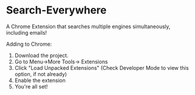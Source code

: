 # Search-Everywhere
A Chrome Extension that searches multiple engines simultaneously, including emails! 


Adding to Chrome:
1. Download the project. 
2. Go to Menu->More Tools-> Extensions
3. Click "Load Unpacked Extensions" (Check Developer Mode to view this option, if not already)
4. Enable the extension
5. You're all set!
